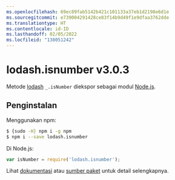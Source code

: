 ```yaml
---
ms.openlocfilehash: 69ec89fab5142b421c101133a37eb1d2198e6d1e
ms.sourcegitcommit: e739004291428ce83f14b9d49f1e9dfaa3762dde
ms.translationtype: HT
ms.contentlocale: id-ID
ms.lasthandoff: 02/05/2022
ms.locfileid: "138051242"
---
```

# <a name="lodashisnumber-v303"></a>lodash.isnumber v3.0.3

Metode [lodash](https://lodash.com/) `_.isNumber` diekspor sebagai modul [Node.js](https://nodejs.org/).

## <a name="installation"></a>Penginstalan

Menggunakan npm:
```bash
$ {sudo -H} npm i -g npm
$ npm i --save lodash.isnumber
```

Di Node.js:
```js
var isNumber = require('lodash.isnumber');
```

Lihat [dokumentasi](https://lodash.com/docs#isNumber) atau [sumber paket](https://github.com/lodash/lodash/blob/3.0.3-npm-packages/lodash.isnumber) untuk detail selengkapnya.
